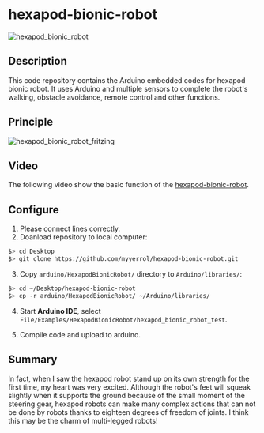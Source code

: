 # hexapod-bionic-robot

![hexapod_bionic_robot](.images/hexapod_bionic_robot_1.jpg)

## Description

This code repository contains the Arduino embedded codes for hexapod bionic robot. It uses Arduino and multiple sensors to complete the robot's walking, obstacle avoidance, remote control and other functions.

## Principle

![hexapod_bionic_robot_fritzing](.images/hexapod_bionic_robot_fritzing.png)

## Video

The following video show the basic function of the [hexapod-bionic-robot](https://www.bilibili.com/video/BV1oJ411Q7Us/).

## Configure

1. Please connect lines correctly.
2. Doanload repository to local computer:

  ```sh
  $> cd Desktop
  $> git clone https://github.com/myyerrol/hexapod-bionic-robot.git
  ```

3. Copy `arduino/HexapodBionicRobot/` directory to `Arduino/libraries/`:

  ```sh
  $> cd ~/Desktop/hexapod-bionic-robot
  $> cp -r arduino/HexapodBionicRobot/ ~/Arduino/libraries/
  ```

4. Start **Arduino IDE**, select `File/Examples/HexapodBionicRobot/hexapod_bionic_robot_test`.

5. Compile code and upload to arduino.

## Summary

In fact, when I saw the hexapod robot stand up on its own strength for the first time, my heart was very excited. Although the robot's feet will squeak slightly when it supports the ground because of the small moment of the steering gear, hexapod robots can make many complex actions that can not be done by robots thanks to eighteen degrees of freedom of joints. I think this may be the charm of multi-legged robots!
